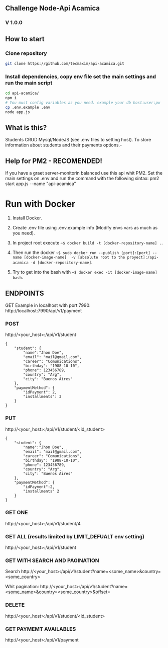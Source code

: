 ## Challenge Node-Api Acamica
### V 1.0.0

## How to start
### Clone repository
```bash
git clone https://github.com/tecmaxim/api-acamica.git
```
### Install dependencies, copy env file set the main settings and run the main script
```bash
cd api-acamica/
npm i
# You must config variables as you need. example your db host:user:pw
cp .env.example .env
node app.js
```

## What is this?
Students CRUD Mysql/NodeJS (see .env files to setting host). To store information about students and their payments options.-

## Help for PM2 - RECOMENDED!
If you have a graet server-monitorin balanced use this api whit PM2.
Set the main settings on .env and run the command with the following sintax:
pm2 start app.js --name "api-acamica"

# Run with Docker

1) Install Docker.

2) Create .env file using .env.example info (Modify envs vars as much as you need).

3) In project root execute ```~$ docker build -t [docker-repository-name] .```.

4) Then run the docker ```~$ sudo docker run --publish [port]:[port] --name [docker-image-name]  -v [absolute root to the proyect]:/api-acamica -d [docker-repository-name]```.

5) Try to get into the bash with ```~$ docker exec -it [docker-image-name] bash```.

## ENDPOINTS
GET Example in localhost with port 7990: 
http://localhost:7990/api/v1/payment
### POST
http://<your_host>:<port>/api/v1/student
```
{
    "student": {
        "name":"Jhon Doe",
        "email": "mail@gmail.com",
        "career": "Comunications",
        "birthday": "1988-10-10",
        "phone": 123456789,
        "country": "Arg",
        "city": "Buenos Aires"
    },
    "paymentMethod": {
        "idPayment": 2,
        "installments": 3
    }
}
```

### PUT
http://<your_host>:<port>/api/v1/student/<id_student>
```
{    
    "student": {
        "name":"Jhon Doe",
        "email": "mail@gmail.com",
        "career": "Comunications",
        "birthday": "1988-10-10",
        "phone": 123456789,
        "country": "Arg",
        "city": "Buenos Aires"
    },
    "paymentMethod": {
        "idPayment":2,
        "installments" 2
    }
}
```

### GET ONE
http://<your_host>:<port>/api/v1/student/4

### GET ALL (results limited by LIMIT_DEFUALT env setting)
http://<your_host>:<port>/api/v1/student

### GET WITH SEARCH AND PAGINATION
Search
http://<your_host>:<port>/api/v1/student?name=<some_name>&country=<some_country>

Whit pagination:
http://<your_host>:<port>/api/v1/student?name=<some_name>&country=<some_country>&offset=<offset>

### DELETE
http://<your_host>:<port>/api/v1/student/<id_student>

### GET PAYMEMT AVAILABLES
http://<your_host>:<port>/api/v1/payment
